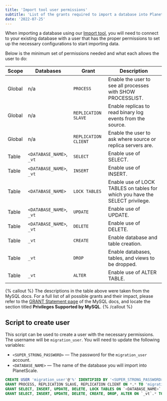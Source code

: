 ```yaml
---
title: 'Import tool user permissions'
subtitle: 'List of the grants required to import a database into PlanetScale using the Import tool'
date: '2022-07-25'
---
```


When importing a database using our [Import tool](/docs/imports/database-imports), you will need to connect to your existing database with a user that has the proper permissions to set up the necessary configurations to start importing data.

Below is the minimum set of permissions needed and what each allows the user to do:

| Scope  | Databases                | Grant                | Description                                                                  |
| ------ | ------------------------ | -------------------- | ---------------------------------------------------------------------------- |
| Global | n/a                      | `PROCESS`            | Enable the user to see all processes with SHOW PROCESSLIST.                  |
| Global | n/a                      | `REPLICATION SLAVE`  | Enable replicas to read binary log events from the source.                   |
| Global | n/a                      | `REPLICATION CLIENT` | Enable the user to ask where source or replica servers are.                  |
| Table  | `<DATABASE_NAME>`, `_vt` | `SELECT`             | Enable use of SELECT.                                                        |
| Table  | `<DATABASE_NAME>`, `_vt` | `INSERT`             | Enable use of INSERT.                                                        |
| Table  | `<DATABASE_NAME>`        | `LOCK TABLES`        | Enable use of LOCK TABLES on tables for which you have the SELECT privilege. |
| Table  | `<DATABASE_NAME>`, `_vt` | `UPDATE`             | Enable use of UPDATE.                                                        |
| Table  | `<DATABASE_NAME>`, `_vt` | `DELETE`             | Enable use of DELETE.                                                        |
| Table  | `_vt`                    | `CREATE`             | Enable database and table creation.                                          |
| Table  | `_vt`                    | `DROP`               | Enable databases, tables, and views to be dropped.                           |
| Table  | `_vt`                    | `ALTER`              | Enable use of ALTER TABLE.                                                   |

{% callout %}
The descriptions in the table above were taken from the MySQL docs. For a full list of all possible grants and their
impact, please refer to the [GRANT Statement page](https://dev.mysql.com/doc/refman/8.0/en/grant.html) of the MySQL
docs, and locate the section titled **Privileges Supported by MySQL**.
{% /callout %}

## Script to create user

This script can be used to create a user with the necessary permissions. The username will be `migration_user`. You will need to update the following variables:

- `<SUPER_STRONG_PASSWORD>` &mdash; The password for the `migration_user` account.
- `<DATABASE_NAME>` &mdash; The name of the database you will import into PlanetScale.

```sql
CREATE USER 'migration_user'@'%' IDENTIFIED BY '<SUPER_STRONG_PASSWORD>';
GRANT PROCESS, REPLICATION SLAVE, REPLICATION CLIENT ON *.* TO 'migration_user'@'%';
GRANT SELECT, INSERT, UPDATE, DELETE, LOCK TABLES ON `<DATABASE_NAME>`.* TO 'migration_user'@'%';
GRANT SELECT, INSERT, UPDATE, DELETE, CREATE, DROP, ALTER ON `_vt`.* TO 'migration_user'@'%';
```
